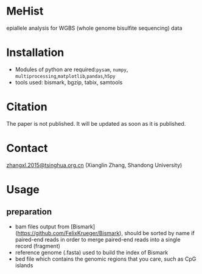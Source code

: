 # MeHist
epiallele analysis for WGBS (whole genome bisulfite sequencing) data

# Installation
* Modules of python are required:`pysam`, `numpy`, `multiprocessing`,`matplotlib`,`pandas`,`h5py`
* tools used: bismark, bgzip, tabix, samtools

# Citation
The paper is not published. It will be updated as soon as it is published.

# Contact
zhangxl.2015@tsinghua.org.cn (Xianglin Zhang, Shandong University)

# Usage
## preparation 
* bam files output from [Bismark] (https://github.com/FelixKrueger/Bismark), should be sorted by name if paired-end reads in order to merge paired-end reads into a single record (fragment)
* reference genome (.fasta) used to build the index of Bismark
* bed file which contains the genomic regions that you care, such as CpG islands

## 

